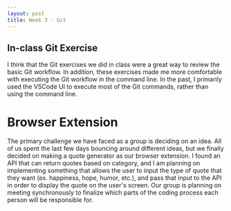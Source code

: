 ```yaml
---
layout: post
title: Week 3 - Git
---
```


## In-class Git Exercise

I think that the Git exercises we did in class were a great way to review the basic Git workflow. In addition, these exercises made me more comfortable with executing the Git workflow in the command line. In the past, I primarily used the VSCode UI to execute most of the Git commands, rather than using the command line. 

# Browser Extension 

The primary challenge we have faced as a group is deciding on an idea. All of us spent the last few days bouncing around different ideas, but we finally decided on making a quote generator as our browser extension. I found an API that can return quotes based on category, and I am planning on implementing something that allows the user to input the type of quote that they want (ex. happiness, hope, humor, etc.), and pass that input to the API in order to display the quote on the user's screen. Our group is planning on meeting synchronously to finalize which parts of the coding process each person will be responsible for. 

